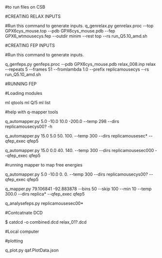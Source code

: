 #to run files on CSB

#CREATING RELAX INPUTS

#Run this command to generate inputs.
q_genrelax.py genrelax.proc --top GPX6cys_mouse.top  --pdb GPX6cys_mouse.pdb --fep GPX6_wtmousecys.fep --outdir minim --rest top --rs run_Q5.10_amd.sh

#CREATING FEP INPUTS

#Run this command to generate inputs.

q_genfeps.py genfeps.proc --pdb GPX6cys_mouse.pdb relax_008.inp relax --repeats 5 --frames 51 --fromlambda 1.0 --prefix replicamousecys --rs run_Q5.10_amd.sh


#RUNNING FEP

#Loading modules 

ml qtools
ml Q/5
ml list

#help with q-mapper tools

q_automapper.py 5.0 -10.0 10.0 -200.0 --temp 298 --dirs replicamousecys00? -h

q_automapper.py 15.0 5.0 50. 100. --temp 300 --dirs replicamousesec* --qfep_exec qfep5

q_automapper.py 15.0 0.0 40. 140. --temp 300 --dirs replicamousesec000 --qfep_exec qfep5


#running mapper to map free energies


q_automapper.py 5.0 -10.0 0. 0. --temp 300 --dirs replicamousecys00? --qfep_exec qfep5

q_mapper.py 79.106841 -92.883878 --bins 50 --skip 100 --min 10 --temp 300.0 --dirs replica* --qfep_exec qfep5

q_analysefeps.py replicamousesec00*

#Contcatnate DCD

$ catdcd -o combined.dcd relax_01?.dcd

#Local computer

#plotting 

q_plot.py qaf.PlotData.json 
